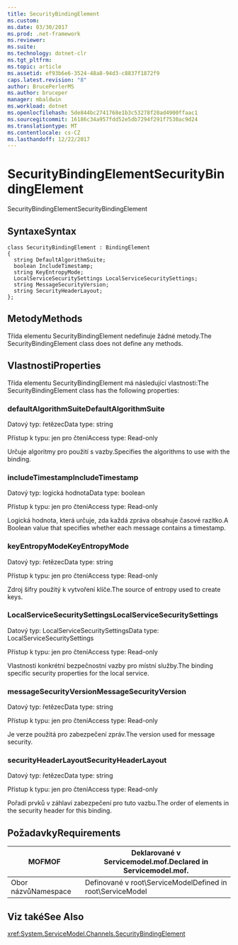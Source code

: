 ```yaml
---
title: SecurityBindingElement
ms.custom: 
ms.date: 03/30/2017
ms.prod: .net-framework
ms.reviewer: 
ms.suite: 
ms.technology: dotnet-clr
ms.tgt_pltfrm: 
ms.topic: article
ms.assetid: ef93b6e6-3524-48a8-94d3-c8837f1872f9
caps.latest.revision: "8"
author: BrucePerlerMS
ms.author: bruceper
manager: mbaldwin
ms.workload: dotnet
ms.openlocfilehash: 5de844bc2741768e1b3c53278f20ad4900ffaac1
ms.sourcegitcommit: 16186c34a957fdd52e5db7294f291f7530ac9d24
ms.translationtype: MT
ms.contentlocale: cs-CZ
ms.lasthandoff: 12/22/2017
---
```

# <a name="securitybindingelement"></a><span data-ttu-id="be28d-102">SecurityBindingElement</span><span class="sxs-lookup"><span data-stu-id="be28d-102">SecurityBindingElement</span></span>
<span data-ttu-id="be28d-103">SecurityBindingElement</span><span class="sxs-lookup"><span data-stu-id="be28d-103">SecurityBindingElement</span></span>  
  
## <a name="syntax"></a><span data-ttu-id="be28d-104">Syntaxe</span><span class="sxs-lookup"><span data-stu-id="be28d-104">Syntax</span></span>  
  
```  
class SecurityBindingElement : BindingElement  
{  
  string DefaultAlgorithmSuite;  
  boolean IncludeTimestamp;  
  string KeyEntropyMode;  
  LocalServiceSecuritySettings LocalServiceSecuritySettings;  
  string MessageSecurityVersion;  
  string SecurityHeaderLayout;  
};  
```  
  
## <a name="methods"></a><span data-ttu-id="be28d-105">Metody</span><span class="sxs-lookup"><span data-stu-id="be28d-105">Methods</span></span>  
 <span data-ttu-id="be28d-106">Třída elementu SecurityBindingElement nedefinuje žádné metody.</span><span class="sxs-lookup"><span data-stu-id="be28d-106">The SecurityBindingElement class does not define any methods.</span></span>  
  
## <a name="properties"></a><span data-ttu-id="be28d-107">Vlastnosti</span><span class="sxs-lookup"><span data-stu-id="be28d-107">Properties</span></span>  
 <span data-ttu-id="be28d-108">Třída elementu SecurityBindingElement má následující vlastnosti:</span><span class="sxs-lookup"><span data-stu-id="be28d-108">The SecurityBindingElement class has the following properties:</span></span>  
  
### <a name="defaultalgorithmsuite"></a><span data-ttu-id="be28d-109">defaultAlgorithmSuite</span><span class="sxs-lookup"><span data-stu-id="be28d-109">DefaultAlgorithmSuite</span></span>  
 <span data-ttu-id="be28d-110">Datový typ: řetězec</span><span class="sxs-lookup"><span data-stu-id="be28d-110">Data type: string</span></span>  
  
 <span data-ttu-id="be28d-111">Přístup k typu: jen pro čtení</span><span class="sxs-lookup"><span data-stu-id="be28d-111">Access type: Read-only</span></span>  
  
 <span data-ttu-id="be28d-112">Určuje algoritmy pro použití s vazby.</span><span class="sxs-lookup"><span data-stu-id="be28d-112">Specifies the algorithms to use with the binding.</span></span>  
  
### <a name="includetimestamp"></a><span data-ttu-id="be28d-113">includeTimestamp</span><span class="sxs-lookup"><span data-stu-id="be28d-113">IncludeTimestamp</span></span>  
 <span data-ttu-id="be28d-114">Datový typ: logická hodnota</span><span class="sxs-lookup"><span data-stu-id="be28d-114">Data type: boolean</span></span>  
  
 <span data-ttu-id="be28d-115">Přístup k typu: jen pro čtení</span><span class="sxs-lookup"><span data-stu-id="be28d-115">Access type: Read-only</span></span>  
  
 <span data-ttu-id="be28d-116">Logická hodnota, která určuje, zda každá zpráva obsahuje časové razítko.</span><span class="sxs-lookup"><span data-stu-id="be28d-116">A Boolean value that specifies whether each message contains a timestamp.</span></span>  
  
### <a name="keyentropymode"></a><span data-ttu-id="be28d-117">keyEntropyMode</span><span class="sxs-lookup"><span data-stu-id="be28d-117">KeyEntropyMode</span></span>  
 <span data-ttu-id="be28d-118">Datový typ: řetězec</span><span class="sxs-lookup"><span data-stu-id="be28d-118">Data type: string</span></span>  
  
 <span data-ttu-id="be28d-119">Přístup k typu: jen pro čtení</span><span class="sxs-lookup"><span data-stu-id="be28d-119">Access type: Read-only</span></span>  
  
 <span data-ttu-id="be28d-120">Zdroj šifry použitý k vytvoření klíče.</span><span class="sxs-lookup"><span data-stu-id="be28d-120">The source of entropy used to create keys.</span></span>  
  
### <a name="localservicesecuritysettings"></a><span data-ttu-id="be28d-121">LocalServiceSecuritySettings</span><span class="sxs-lookup"><span data-stu-id="be28d-121">LocalServiceSecuritySettings</span></span>  
 <span data-ttu-id="be28d-122">Datový typ: LocalServiceSecuritySettings</span><span class="sxs-lookup"><span data-stu-id="be28d-122">Data type: LocalServiceSecuritySettings</span></span>  
  
 <span data-ttu-id="be28d-123">Přístup k typu: jen pro čtení</span><span class="sxs-lookup"><span data-stu-id="be28d-123">Access type: Read-only</span></span>  
  
 <span data-ttu-id="be28d-124">Vlastnosti konkrétní bezpečnostní vazby pro místní služby.</span><span class="sxs-lookup"><span data-stu-id="be28d-124">The binding specific security properties for the local service.</span></span>  
  
### <a name="messagesecurityversion"></a><span data-ttu-id="be28d-125">messageSecurityVersion</span><span class="sxs-lookup"><span data-stu-id="be28d-125">MessageSecurityVersion</span></span>  
 <span data-ttu-id="be28d-126">Datový typ: řetězec</span><span class="sxs-lookup"><span data-stu-id="be28d-126">Data type: string</span></span>  
  
 <span data-ttu-id="be28d-127">Přístup k typu: jen pro čtení</span><span class="sxs-lookup"><span data-stu-id="be28d-127">Access type: Read-only</span></span>  
  
 <span data-ttu-id="be28d-128">Je verze použitá pro zabezpečení zpráv.</span><span class="sxs-lookup"><span data-stu-id="be28d-128">The version used for message security.</span></span>  
  
### <a name="securityheaderlayout"></a><span data-ttu-id="be28d-129">securityHeaderLayout</span><span class="sxs-lookup"><span data-stu-id="be28d-129">SecurityHeaderLayout</span></span>  
 <span data-ttu-id="be28d-130">Datový typ: řetězec</span><span class="sxs-lookup"><span data-stu-id="be28d-130">Data type: string</span></span>  
  
 <span data-ttu-id="be28d-131">Přístup k typu: jen pro čtení</span><span class="sxs-lookup"><span data-stu-id="be28d-131">Access type: Read-only</span></span>  
  
 <span data-ttu-id="be28d-132">Pořadí prvků v záhlaví zabezpečení pro tuto vazbu.</span><span class="sxs-lookup"><span data-stu-id="be28d-132">The order of elements in the security header for this binding.</span></span>  
  
## <a name="requirements"></a><span data-ttu-id="be28d-133">Požadavky</span><span class="sxs-lookup"><span data-stu-id="be28d-133">Requirements</span></span>  
  
|<span data-ttu-id="be28d-134">MOF</span><span class="sxs-lookup"><span data-stu-id="be28d-134">MOF</span></span>|<span data-ttu-id="be28d-135">Deklarované v Servicemodel.mof.</span><span class="sxs-lookup"><span data-stu-id="be28d-135">Declared in Servicemodel.mof.</span></span>|  
|---------|-----------------------------------|  
|<span data-ttu-id="be28d-136">Obor názvů</span><span class="sxs-lookup"><span data-stu-id="be28d-136">Namespace</span></span>|<span data-ttu-id="be28d-137">Definované v root\ServiceModel</span><span class="sxs-lookup"><span data-stu-id="be28d-137">Defined in root\ServiceModel</span></span>|  
  
## <a name="see-also"></a><span data-ttu-id="be28d-138">Viz také</span><span class="sxs-lookup"><span data-stu-id="be28d-138">See Also</span></span>  
 <xref:System.ServiceModel.Channels.SecurityBindingElement>
